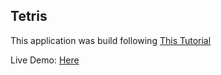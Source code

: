 

## Tetris

This application was build following [This Tutorial](https://www.youtube.com/watch?v=ZGOaCxX8HIU)

Live Demo: [Here](https://emanuelmiron.github.io/Tetris/)
